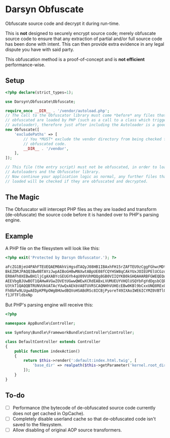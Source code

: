 # Darsyn Obfuscate

Obfuscate source code and decrypt it during run-time.

This is **not** designed to securely encrypt source code; merely obfuscate
source code to ensure that any extraction of partial and/or full source code has
been done with intent. This can then provide extra evidence in any legal dispute
you have with said party.

This obfuscation method is a proof-of-concept and is **not efficient**
performance-wise.

## Setup

```php
<?php declare(strict_types=1);

use Darsyn\Obfuscate\Obfuscate;

require_once __DIR__ . '/vendor/autoload.php';
// The call to the Obfuscator library must come *before* any files that are
// obfuscated are loaded by PHP (such as a call to a class which triggers the
// autoloader), therefore just after including the Autoloader is a good idea.
new Obfuscate([
    'excludePaths' => [
        // You *MUST* exclude the vendor directory from being checked for
        // obfuscated code.
        __DIR__ . '/vendor',
    ],
]);

// This file (the entry script) must not be obfuscated, in order to load
// Autoloaders and the Obfuscator library.
// Now continue your application logic as normal, any further files that are
// loaded will be checked if they are obfuscated and decrypted.
```

## The Magic

The Obfuscator will intercept PHP files as they are loaded and transform
(de-obfuscate) the source code before it is handed over to PHP's parsing engine.

## Example

A PHP file on the filesystem will look like this:

```php
<?php exit('Protected by Darsyn Obfuscator.'); ?>

aFcZG1BjeU4PAhFTEUEQAEM0AhViHgsdTAQyJ08HB1IBAxhFH15rZAFTEU9zCggFGhwcMDtVCwoPFyU2
BkEZDRJPAQQ3Bw0BTAYzJwpAIBoGH0wMAXwtABpUE08fCQYHSW8qCAkYUxJOIEUPElUCGzdPAxETARhM
ER0AFh0XEBwBH1ljCgAXABYcGEUGYh4qU09VUhMQQg8GB0VIIQYKB0kGHQAHARBFGWEQEQoaHE0JYUVZ
AEEVbgBJUwBOT1QAHwAVGwZOVEtUGwwQWEwXCRdEABxLVUMUEUYVHQlUSQYbFgYdDgsbCQkAIB8AFAdF
U3tkT1QAQQBTRUNVUkUATAcYUwQxAEkbVABTUVRSCAQNHhVUHEcEBw0KBl9bCxxUNQ8RExQVAEUGQEJL
Fh0bFw9LUgwAEDpKPRpOWgBHUwdBQVoHSABdRSc8ICBjPyoreT49IXAoIWE6ICYMZ0VBTlQAVE8ALkxY
f1JFTFldbxNp
```

But PHP's parsing engine will receive this:

```php
<?php

namespace AppBundle\Controller;

use Symfony\Bundle\FrameworkBundle\Controller\Controller;

class DefaultController extends Controller
{
    public function indexAction()
    {
        return $this->render(':default:index.html.twig', [
            'base_dir' => realpath($this->getParameter('kernel.root_dir') . '/..') . DIRECTORY_SEPARATOR,
        ]);
    }
}
```

## To-do

- [ ] Performance (the bytecode of de-obfuscated source code currently does not get cached in OpCache).
- [ ] Completely disable userland cache so that de-obfuscated code isn't saved to the filesystem.
- [ ] Allow disabling of original AOP source transformers.
